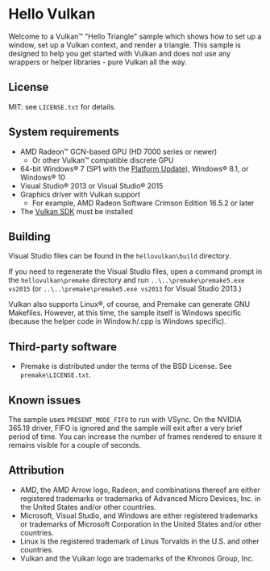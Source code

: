 Hello Vulkan
============

Welcome to a Vulkan&trade; "Hello Triangle" sample which shows how to set up a window, set up a Vulkan context, and render a triangle. This sample is designed to help you get started with Vulkan and does not use any wrappers or helper libraries - pure Vulkan all the way.

License
-------

MIT: see `LICENSE.txt` for details.

System requirements
-------------------

* AMD Radeon&trade; GCN-based GPU (HD 7000 series or newer)
  * Or other Vulkan&trade; compatible discrete GPU 
* 64-bit Windows&reg; 7 (SP1 with the [Platform Update](https://msdn.microsoft.com/en-us/library/windows/desktop/jj863687.aspx)), Windows&reg; 8.1, or Windows&reg; 10
* Visual Studio&reg; 2013 or Visual Studio&reg; 2015
* Graphics driver with Vulkan support
  * For example, AMD Radeon Software Crimson Edition 16.5.2 or later
* The [Vulkan SDK](https://vulkan.lunarg.com) must be installed

Building
--------

Visual Studio files can be found in the `hellovulkan\build` directory.

If you need to regenerate the Visual Studio files, open a command prompt in the `hellovulkan\premake` directory and run `..\..\premake\premake5.exe vs2015` (or `..\..\premake\premake5.exe vs2013` for Visual Studio 2013.)

Vulkan also supports Linux&reg;, of course, and Premake can generate GNU Makefiles. However, at this time, the sample itself is Windows specific (because the helper code in Window.h/.cpp is Windows specific).

Third-party software
------------------

* Premake is distributed under the terms of the BSD License. See `premake\LICENSE.txt`.

Known issues
------------

The sample uses `PRESENT_MODE_FIFO` to run with VSync. On the NVIDIA 365.19 driver, FIFO is ignored and the sample will exit after a very brief period of time. You can increase the number of frames rendered to ensure it remains visible for a couple of seconds.

Attribution
-----------

* AMD, the AMD Arrow logo, Radeon, and combinations thereof are either registered trademarks or trademarks of Advanced Micro Devices, Inc. in the United States and/or other countries.
* Microsoft, Visual Studio, and Windows are either registered trademarks or trademarks of Microsoft Corporation in the United States and/or other countries.
* Linux is the registered trademark of Linus Torvalds in the U.S. and other countries.
* Vulkan and the Vulkan logo are trademarks of the Khronos Group, Inc.
